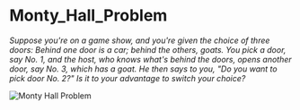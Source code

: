 # Monty_Hall_Problem
*Suppose you're on a game show, and you're given the choice of three doors: Behind one door is a car; behind the others, goats. You pick a door, say No. 1, and the host, who knows what's behind the doors, opens another door, say No. 3, which has a goat. He then says to you, "Do you want to pick door No. 2?" Is it to your advantage to switch your choice?*

![Monty Hall Problem](https://upload.wikimedia.org/wikipedia/commons/thumb/8/87/Monty_Little_green_alien.svg/330px-Monty_Little_green_alien.svg.png)
